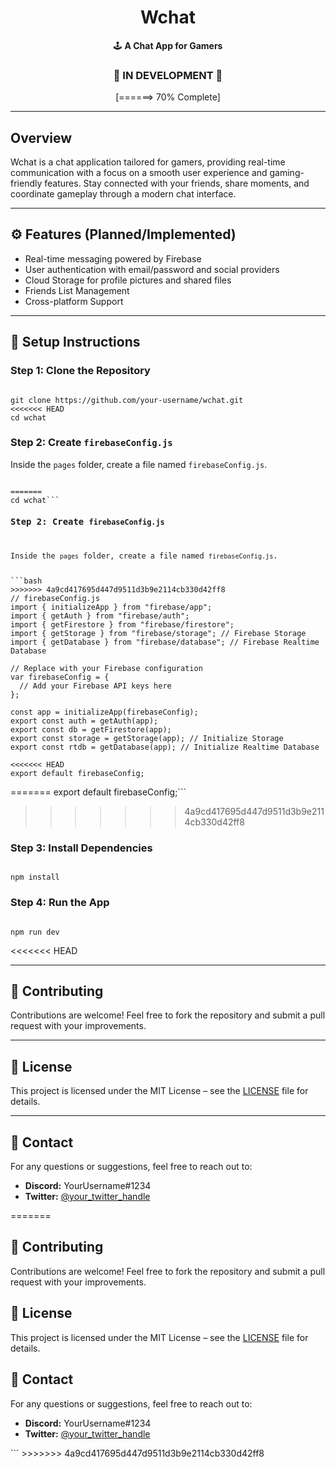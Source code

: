 <!DOCTYPE html>
<html lang="en">
<head>
    <meta charset="UTF-8">
    <meta name="viewport" content="width=device-width, initial-scale=1.0">
    <title>Wchat README</title>
</head>
<body>

<h1 align="center">Wchat</h1>
<p align="center">🕹️ <b>A Chat App for Gamers</b></p>

<h3 align="center">🚧 IN DEVELOPMENT 🚧</h3>
<p align="center">[======> 70% Complete]</p>

<hr>

<h2>Overview</h2>
<p>Wchat is a chat application tailored for gamers, providing real-time communication with a focus on a smooth user experience and gaming-friendly features. Stay connected with your friends, share moments, and coordinate gameplay through a modern chat interface.</p>

<hr>

<h2>⚙️ Features (Planned/Implemented)</h2>
<ul>
    <li>Real-time messaging powered by Firebase</li>
    <li>User authentication with email/password and social providers</li>
    <li>Cloud Storage for profile pictures and shared files</li>
    <li>Friends List Management</li>
    <li>Cross-platform Support</li>
</ul>

<hr>

<h2>📖 Setup Instructions</h2>

<h3>Step 1: Clone the Repository</h3>
<pre><code>
git clone https://github.com/your-username/wchat.git
<<<<<<< HEAD
cd wchat
</code></pre>

<h3>Step 2: Create <code>firebaseConfig.js</code></h3>
<p>Inside the <code>pages</code> folder, create a file named <code>firebaseConfig.js</code>.</p>

<pre><code>
=======
cd wchat```
<h3>Step 2: Create <code>firebaseConfig.js</code></h3> <p>Inside the <code>pages</code> folder, create a file named <code>firebaseConfig.js</code>.</p>
```bash
>>>>>>> 4a9cd417695d447d9511d3b9e2114cb330d42ff8
// firebaseConfig.js
import { initializeApp } from "firebase/app";
import { getAuth } from "firebase/auth";
import { getFirestore } from "firebase/firestore";
import { getStorage } from "firebase/storage"; // Firebase Storage
import { getDatabase } from "firebase/database"; // Firebase Realtime Database

// Replace with your Firebase configuration
var firebaseConfig = {
  // Add your Firebase API keys here
};

const app = initializeApp(firebaseConfig);
export const auth = getAuth(app);
export const db = getFirestore(app);
export const storage = getStorage(app); // Initialize Storage
export const rtdb = getDatabase(app); // Initialize Realtime Database

<<<<<<< HEAD
export default firebaseConfig;
</code></pre>
=======
export default firebaseConfig;```
>>>>>>> 4a9cd417695d447d9511d3b9e2114cb330d42ff8

<h3>Step 3: Install Dependencies</h3>
<pre><code>
npm install
</code></pre>

<h3>Step 4: Run the App</h3>
<pre><code>
npm run dev
</code></pre>

<<<<<<< HEAD
<hr>

<h2>🤝 Contributing</h2>
<p>Contributions are welcome! Feel free to fork the repository and submit a pull request with your improvements.</p>

<hr>

<h2>📄 License</h2>
<p>This project is licensed under the MIT License – see the <a href="LICENSE">LICENSE</a> file for details.</p>

<hr>

<h2>📧 Contact</h2>
<p>For any questions or suggestions, feel free to reach out to:</p>
<ul>
    <li><b>Discord:</b> YourUsername#1234</li>
    <li><b>Twitter:</b> <a href="https://twitter.com/your_twitter_handle">@your_twitter_handle</a></li>
</ul>

</body>
</html>
=======
<h2>🤝 Contributing</h2> <p>Contributions are welcome! Feel free to fork the repository and submit a pull request with your improvements.</p>
<h2>📄 License</h2> <p>This project is licensed under the MIT License – see the <a href="LICENSE">LICENSE</a> file for details.</p>
<h2>📧 Contact</h2> <p>For any questions or suggestions, feel free to reach out to:</p> <ul> <li><b>Discord:</b> YourUsername#1234</li> <li><b>Twitter:</b> <a href="https://twitter.com/your_twitter_handle">@your_twitter_handle</a></li> </ul> ```
>>>>>>> 4a9cd417695d447d9511d3b9e2114cb330d42ff8
